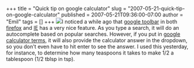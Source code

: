 +++
title = "Quick tip on google calculator"
slug = "2007-05-21-quick-tip-on-google-calculator"
published = 2007-05-21T09:36:00-07:00
author = "Emil"
tags = []
+++
[![](/posts/2007-05-21/thumbnails/2007-05-21-quick-tip-on-google-calculator-google+toolbar.png)](/posts/2007-05-21/2007-05-21-quick-tip-on-google-calculator-google+toolbar.png)I
noticed a while ago that [google toolbar](http://toolbar.google.com/) in
both [firefox](http://www.firefox.com/) and
[IE](http://www.microsoft.com/windows/ie/default.asp) has a very nice
feature. As you type a search, it will do an autocomplete based on
popular searches. However, if you put in [google calculator
terms](http://www.google.com/help/calculator.html), it will also provide
the calculator answer in the dropdown, so you don't even have to hit
enter to see the answer. I used this yesterday, for instance, to
determine how many teaspoons it takes to make 1/2 a tablespoon (1/2
tblsp in tsp).
